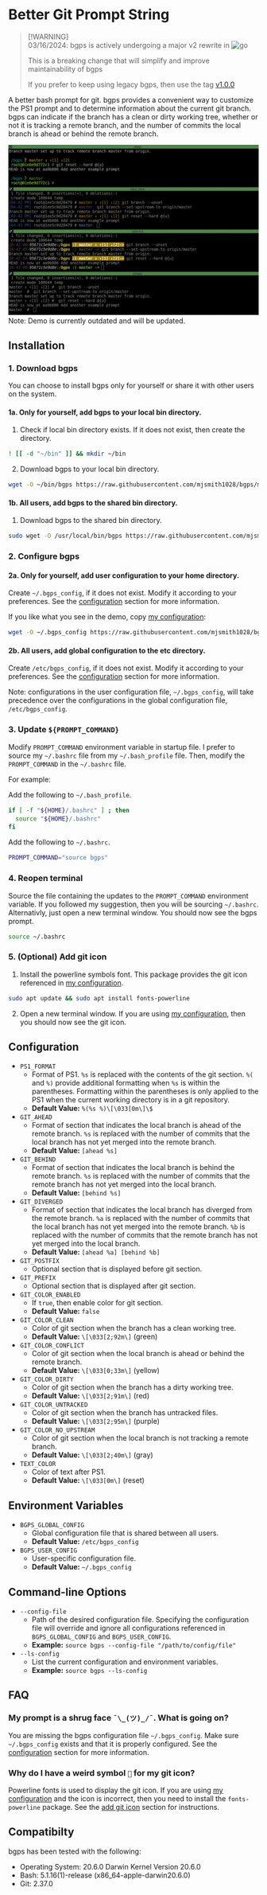 # Better Git Prompt String

> [!WARNING]\
> 03/16/2024: bgps is actively undergoing a major v2 rewrite in ![go](https://img.shields.io/badge/Go-00ADD8?style=flat-square&logo=go&logoColor=white)
>
> This is a breaking change that will simplify and improve maintainability of bgps
>
> If you prefer to keep using legacy bgps, then use the tag [v1.0.0](https://github.com/mikesmithgh/bgps/releases/tag/v1.0.0)

A better bash prompt for git. bgps provides a convenient way to customize
the PS1 prompt and to determine information about the current git branch. 
bgps can indicate if the branch has a clean or dirty working tree, whether
or not it is tracking a remote branch, and the number of commits the local
branch is ahead or behind the remote branch.

![demo](screenshots/demo.gif)
Note: Demo is currently outdated and will be updated.

## Installation
### 1. Download bgps
You can choose to install bgps only for yourself or share it with other users 
on the system.
#### 1a. Only for yourself, add bgps to your local bin directory.
1. Check if local bin directory exists. If it does not exist, then create the 
directory. 
```bash
! [[ -d "~/bin" ]] && mkdir ~/bin
```
2. Download bgps to your local bin directory.
```bash
wget -O ~/bin/bgps https://raw.githubusercontent.com/mjsmith1028/bgps/master/bgps 
```
#### 1b. All users, add bgps to the shared bin directory.
1. Download bgps to the shared bin directory.
```bash
sudo wget -O /usr/local/bin/bgps https://raw.githubusercontent.com/mjsmith1028/bgps/master/bgps
```
### 2. Configure bgps
#### 2a. Only for yourself, add user configuration to your home directory.
Create `~/.bgps_config`, if it does not exist. Modify it according to your 
preferences. See the [configuration](#configuration) section for more
information.

If you like what you see in the demo, copy [my configuration](examples/mine):
```bash
wget -O ~/.bgps_config https://raw.githubusercontent.com/mjsmith1028/bgps/master/examples/mine
```
#### 2b. All users, add global configuration to the etc directory.
Create `/etc/bgps_config`, if it does not exist. Modify it according to your 
preferences. See the [configuration](#configuration) section for more 
information.

Note: configurations in the user configuration file, `~/.bgps_config`, will take
precedence over the configurations in the global configuration file,
`/etc/bgps_config`.  

### 3. Update `${PROMPT_COMMAND}`
Modify `PROMPT_COMMAND` environment variable in startup file.  I prefer to 
source my `~/.bashrc` file from my `~/.bash_profile` file. Then, modify the
`PROMPT_COMMAND` in the `~/.bashrc` file.

For example:

Add the following to `~/.bash_profile`.
```bash
if [ -f "${HOME}/.bashrc" ] ; then
  source "${HOME}/.bashrc"
fi
```
Add the following to `~/.bashrc`.
```bash
PROMPT_COMMAND="source bgps"
```
### 4. Reopen terminal
Source the file containing the updates to the `PROMPT_COMMAND` environment
variable. If you followed my suggestion, then you will be sourcing `~/.bashrc`.
Alternativly, just open a new terminal window. You should now see the bgps 
prompt.
```bash
source ~/.bashrc
```
### 5. (Optional) Add git icon
1. Install the powerline symbols font. This package provides the git icon 
referenced in [my configuration](examples/mine).
```bash
sudo apt update && sudo apt install fonts-powerline
```
2. Open a new terminal window. If you are using [my configuration](examples/mine),
then you should now see the git icon.

## Configuration
- `PS1_FORMAT`
  - Format of PS1. `%s` is replaced with the contents of the git section. `%(` and `%)` provide additional formatting when `%s` is within the parentheses. Formatting within the parentheses is only applied to the PS1 when the current working directory is in a git repository.
  - **Default Value:** `%(%s %)\[\033[0m\]\$ `
- `GIT_AHEAD`
  - Format of section that indicates the local branch is ahead of the remote branch. `%s` is replaced with the number of commits that the local branch has not yet merged into the remote branch.
  - **Default Value:** `[ahead %s]`
- `GIT_BEHIND`
  - Format of section that indicates the local branch is behind the remote branch. `%s` is replaced with the number of commits that the remote branch has not yet merged into the local branch.
  - **Default Value:** `[behind %s]`
- `GIT_DIVERGED`
  - Format of section that indicates the local branch has diverged from the remote branch. `%a` is replaced with the number of commits that the local branch has not yet merged into the remote branch. `%b` is replaced with the number of commits that the remote branch has not yet merged into the local branch.
  - **Default Value:** `[ahead %a] [behind %b]`
- `GIT_POSTFIX`
  - Optional section that is displayed before git section.                          
- `GIT_PREFIX`
  - Optional section that is displayed after git section.                           
- `GIT_COLOR_ENABLED`
  - If `true`, then enable color for git section.                                   
  - **Default Value:** `false`
- `GIT_COLOR_CLEAN`
  - Color of git section when the branch has a clean working tree.                  
  - **Default Value:** `\[\033[2;92m\]` (green)
- `GIT_COLOR_CONFLICT`
  - Color of git section when the local branch is ahead or behind the remote branch.
  - **Default Value:** `\[\033[0;33m\]` (yellow)
- `GIT_COLOR_DIRTY`
  - Color of git section when the branch has a dirty working tree.                  
  - **Default Value:** `\[\033[2;91m\]` (red)
- `GIT_COLOR_UNTRACKED`
  - Color of git section when the branch has untracked files.                       
  - **Default Value:** `\[\033[2;95m\]` (purple)
- `GIT_COLOR_NO_UPSTREAM`
  - Color of git section when the local branch is not tracking a remote branch.     
  - **Default Value:** `\[\033[2;40m\]` (gray)
- `TEXT_COLOR`
  - Color of text after PS1.                                                        
  - **Default Value:** `\[\033[0m\]` (reset)

## Environment Variables
- `BGPS_GLOBAL_CONFIG`
  - Global configuration file that is shared between all users.
  - **Default Value:** `/etc/bgps_config`
- `BGPS_USER_CONFIG`
  - User-specific configuration file.                          
  - **Default Value:** `~/.bgps_config`

## Command-line Options
- `--config-file`
  - Path of the desired configuration file. Specifying the configuration file will override and ignore all configurations referenced in `BGPS_GLOBAL_CONFIG` and `BGPS_USER_CONFIG`.
  - **Example:** `source bgps --config-file "/path/to/config/file"`
- `--ls-config`
  - List the current configuration and environment variables.
  - **Example:** `source bgps --ls-config`

## FAQ
### My prompt is a shrug face `¯\_(ツ)_/¯`. What is going on?
You are missing the bgps configuration file `~/.bgps_config`. Make sure 
`~/.bgps_config` exists and that it is properly configured. See the 
[configuration](#configuration) section for more information.

### Why do I have a weird symbol `` for my git icon?
Powerline fonts is used to display the git icon. If you are using 
[my configuration](examples/mine) and the icon is incorrect, then you need to
install the `fonts-powerline` package. See the
[add git icon](#5-optional-add-git-icon) section for instructions.

## Compatibilty
bgps has been tested with the following:
- Operating System: 20.6.0 Darwin Kernel Version 20.6.0
- Bash: 5.1.16(1)-release (x86_64-apple-darwin20.6.0)
- Git: 2.37.0
